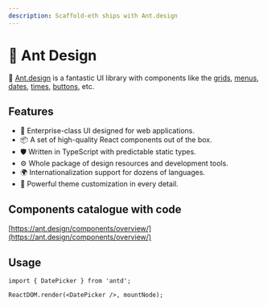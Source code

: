 ```yaml
---
description: Scaffold-eth ships with Ant.design
---
```


# 🐜 Ant Design

🐜 [Ant.design](https://ant.design/components/button/) is a fantastic UI library with components like the [grids](https://ant.design/components/grid/), [menus](https://ant.design/components/menu/), [dates](https://ant.design/components/date-picker/), [times](https://ant.design/components/time-picker/), [buttons](https://ant.design/components/button/), etc.

## Features

* 🌈 Enterprise-class UI designed for web applications.
* 📦 A set of high-quality React components out of the box.
* 🛡 Written in TypeScript with predictable static types.
* ⚙️ Whole package of design resources and development tools.
* 🌍 Internationalization support for dozens of languages.
* 🎨 Powerful theme customization in every detail.

## Components catalogue with code

[https://ant.design/components/overview/](https://ant.design/components/overview/)

## Usage

```text
import { DatePicker } from 'antd';

ReactDOM.render(<DatePicker />, mountNode);
```

